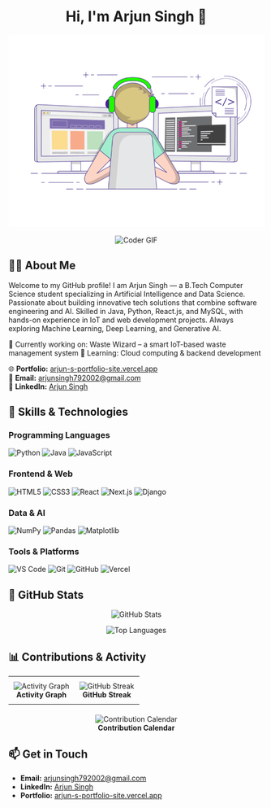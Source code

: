 <!-- Profile Header -->
<h1 align="center">Hi, I'm Arjun Singh 👋</h1>

<!-- Typing SVG + GIF -->
<p align="center">
  <img src="https://raw.githubusercontent.com/Arjunsingh-7/Arjunsingh-7/main/Assets/coding.gif.gif" alt="Coder GIF" width="600"/>
</p>


<p align="center">
  <img src="https://raw.githubusercontent.com/Arjunsingh-7/Arjunsingh-7/main/Assets/coding.gif" alt="Coder GIF" width="600"/>
</p>

## 👨‍💻 About Me
Welcome to my GitHub profile! I am  Arjun Singh — a B.Tech Computer Science student specializing in Artificial Intelligence and Data Science.
Passionate about building innovative tech solutions that combine software engineering and AI.
Skilled in Java, Python, React.js, and MySQL, with hands-on experience in IoT and web development projects.
Always exploring Machine Learning, Deep Learning, and Generative AI.

🚀 Currently working on: Waste Wizard – a smart IoT-based waste management system
🌱 Learning: Cloud computing & backend development 

🌐 **Portfolio:** [arjun-s-portfolio-site.vercel.app](https://arjun-s-portfolio-site.vercel.app/)  
📧 **Email:** arjunsingh792002@gmail.com  
💼 **LinkedIn:** [Arjun Singh](https://www.linkedin.com/in/arjun-singh-2519ab280/)  


## 🚀 Skills & Technologies

### Programming Languages  
![Python](https://img.shields.io/badge/-Python-333333?style=for-the-badge&logo=python) 
![Java](https://img.shields.io/badge/-Java-333333?style=for-the-badge&logo=java) 
![JavaScript](https://img.shields.io/badge/-JavaScript-333333?style=for-the-badge&logo=javascript) 

### Frontend & Web  
![HTML5](https://img.shields.io/badge/-HTML5-333333?style=for-the-badge&logo=html5) 
![CSS3](https://img.shields.io/badge/-CSS3-333333?style=for-the-badge&logo=css3) 
![React](https://img.shields.io/badge/-React-333333?style=for-the-badge&logo=react) 
![Next.js](https://img.shields.io/badge/-Next.js-333333?style=for-the-badge&logo=next.js) 
![Django](https://img.shields.io/badge/-Django-333333?style=for-the-badge&logo=django) 

### Data & AI  
![NumPy](https://img.shields.io/badge/-NumPy-333333?style=for-the-badge&logo=numpy) 
![Pandas](https://img.shields.io/badge/-Pandas-333333?style=for-the-badge&logo=pandas) 
![Matplotlib](https://img.shields.io/badge/-Matplotlib-333333?style=for-the-badge) 

### Tools & Platforms  
![VS Code](https://img.shields.io/badge/-VS%20Code-333333?style=for-the-badge&logo=visual-studio-code) 
![Git](https://img.shields.io/badge/-Git-333333?style=for-the-badge&logo=git) 
![GitHub](https://img.shields.io/badge/-GitHub-333333?style=for-the-badge&logo=github) 
![Vercel](https://img.shields.io/badge/-Vercel-333333?style=for-the-badge&logo=vercel) 

## 🌟 GitHub Stats

<p align="center">
  <img src="https://github-readme-stats.vercel.app/api?username=Arjunsingh-7&show_icons=true&theme=radical" alt="GitHub Stats" />
</p>

<p align="center">
  <img src="https://github-readme-stats.vercel.app/api/top-langs/?username=Arjunsingh-7&layout=compact&theme=radical" alt="Top Languages" />
</p>

## 📊 Contributions & Activity

<div align="center">

  <!-- Row 1: Heatmap + Streak side by side -->
  <table>
    <tr>
      <td align="center" style="padding:10px;">
        <img src="https://github-readme-activity-graph.vercel.app/graph?username=Arjunsingh-7&theme=react-dark&area=true" width="400" alt="Activity Graph" />
        <br><b>Activity Graph</b>
      </td>
      <td align="center" style="padding:10px;">
        <img src="https://github-readme-streak-stats.herokuapp.com/?user=Arjunsingh-7&theme=radical" width="400" alt="GitHub Streak" />
        <br><b>GitHub Streak</b>
      </td>
    </tr>
  </table>

  <!-- Row 2: Full-width Contribution Calendar -->
  <div style="margin-top:20px;">
    <img src="https://ghchart.rshah.org/Arjunsingh-7" width="820" alt="Contribution Calendar" />
    <br><b>Contribution Calendar</b>
  </div>

</div>

## 📫 Get in Touch

- **Email:** arjunsingh792002@gmail.com  
- **LinkedIn:** [Arjun Singh](https://www.linkedin.com/in/arjun-singh-2519ab280/)  
- **Portfolio:** [arjun-s-portfolio-site.vercel.app](https://arjun-s-portfolio-site.vercel.app/)


